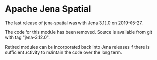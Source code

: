 Apache Jena Spatial
===================

The last release of jena-spatial was with Jena 3.12.0 on 2019-05-27.

The code for this module has been removed.
Source is available from git with tag "jena-3.12.0".

Retired modules can be incorporated back into Jena releases if there is
sufficient activity to maintain the code over the long term.
